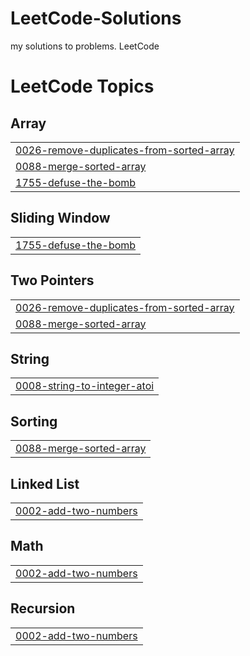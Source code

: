 # LeetCode-Solutions
my solutions to problems. LeetCode

<!---LeetCode Topics Start-->
# LeetCode Topics
## Array
|  |
| ------- |
| [0026-remove-duplicates-from-sorted-array](https://github.com/LepreclownLuperc/LeetCode-Solutions/tree/master/0026-remove-duplicates-from-sorted-array) |
| [0088-merge-sorted-array](https://github.com/LepreclownLuperc/LeetCode-Solutions/tree/master/0088-merge-sorted-array) |
| [1755-defuse-the-bomb](https://github.com/LepreclownLuperc/LeetCode-Solutions/tree/master/1755-defuse-the-bomb) |
## Sliding Window
|  |
| ------- |
| [1755-defuse-the-bomb](https://github.com/LepreclownLuperc/LeetCode-Solutions/tree/master/1755-defuse-the-bomb) |
## Two Pointers
|  |
| ------- |
| [0026-remove-duplicates-from-sorted-array](https://github.com/LepreclownLuperc/LeetCode-Solutions/tree/master/0026-remove-duplicates-from-sorted-array) |
| [0088-merge-sorted-array](https://github.com/LepreclownLuperc/LeetCode-Solutions/tree/master/0088-merge-sorted-array) |
## String
|  |
| ------- |
| [0008-string-to-integer-atoi](https://github.com/LepreclownLuperc/LeetCode-Solutions/tree/master/0008-string-to-integer-atoi) |
## Sorting
|  |
| ------- |
| [0088-merge-sorted-array](https://github.com/LepreclownLuperc/LeetCode-Solutions/tree/master/0088-merge-sorted-array) |
## Linked List
|  |
| ------- |
| [0002-add-two-numbers](https://github.com/LepreclownLuperc/LeetCode-Solutions/tree/master/0002-add-two-numbers) |
## Math
|  |
| ------- |
| [0002-add-two-numbers](https://github.com/LepreclownLuperc/LeetCode-Solutions/tree/master/0002-add-two-numbers) |
## Recursion
|  |
| ------- |
| [0002-add-two-numbers](https://github.com/LepreclownLuperc/LeetCode-Solutions/tree/master/0002-add-two-numbers) |
<!---LeetCode Topics End-->